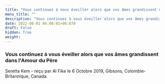 ```yaml
---
title: "Vous continuez à vous éveiller alors que vos âmes grandissent dans l'Amour du Père"
menu_title: ""
description: "Vous continuez à vous éveiller alors que vos âmes grandissent dans l'Amour du Père"
date: 2022-06-01 06:00:01+00:870
draft: False
hidden: True
weight:
---
```

### Vous continuez à vous éveiller alors que vos âmes grandissent dans l'Amour du Père

Seretta Kem - reçu par Al Fike le 6 Octobre 2019, Gibsons, Colombie-Britannique, Canada.




